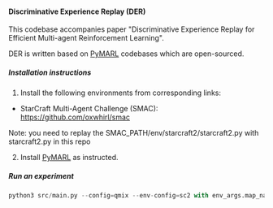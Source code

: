 #### Discriminative Experience Replay (DER)

This codebase accompanies paper "Discriminative Experience Replay for Efficient Multi-agent Reinforcement Learning".

DER is written based on  [PyMARL](https://github.com/oxwhirl/pymarl) codebases which are open-sourced.

##### Installation instructions

1. Install the following environments from corresponding links:

- StarCraft Multi-Agent Challenge (SMAC): https://github.com/oxwhirl/smac

Note: you need to replay the SMAC_PATH/env/starcraft2/starcraft2.py with starcraft2.py in this repo

2. Install [PyMARL](https://github.com/oxwhirl/pymarl)  as instructed.

##### Run an experiment

```python
python3 src/main.py --config=qmix --env-config=sc2 with env_args.map_name=MMM2 learner=q_divide_learner selected=PER_weight warm_up=True selected_alpha=0.8
```
